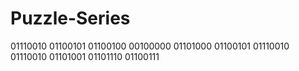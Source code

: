 # Puzzle-Series
01110010 01100101 01100100 00100000 01101000 01100101 01110010 01110010 01101001 01101110 01100111
